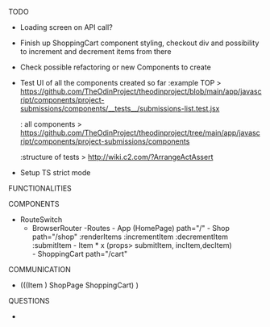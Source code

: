 TODO
<!-- - Functionality to add items to the cart -->
<!-- :if item already in cart, early return  -->
<!-- :show it in the cart button -->
<!-- :prepare ShoppingCart to show the items added -->
<!-- :only show inc/dec buttons if the item is already in the cart array -->
<!-- :item will be found within the array by its name -->
<!-- :item is not being returned by find() method? -->
<!-- :increase/decrease > object in the cartItems will have a new property called amount which will be changed whenever the inc/dec buttons are pressed
    :how to modify cartItems object     -->
<!-- - Remove button appear instead of Add button when item is added -->

<!-- - Conditionally render which button should appear when hover an Item, either the remove button or the add button
    : remove button is always rendered at the beggining because the items are not in the cart :) -->

<!-- - Adjust icon overlap on Items with the title occupying 2 rows -->
<!-- - Header font family "IBM Plex Mono", monospace -->
<!-- - When item is 1 and decrement is clicked, trigger the removeItemFromCart -->

<!-- - Adjust CartButton number expands when more than 2 digits -->

<!-- - Make dropdown menu showing different game lists options(where the different url fetch will appear) -->
<!-- - Setup different fetch url based on the button clicked
 -->
 <!-- :make sure fetch's are being done correctly -->
<!-- - Setup image gallery when clicking an Item image(new component ImageGallery)  -->
<!-- - Image will lower brightness when hovered and one eye icon will appear -->
<!-- :how to pass info from Item to App? -->
<!-- :check if the object passed by CurrentGameInfo is the desired one -->
<!-- :make the rest of the screen brightness lower -->
<!-- :make the rest of the screen unclickable -->
<!-- :if the rest of the screen is clicked, close the modal -->
<!-- :if the cross button is clicked, close the modal -->
<!-- :make a slider on fullscreen within the modal -->
<!-- :show some info right below like game platforms, egb ratings etc.. -->
<!-- :make the sliders move automatically or let the user move them with the arrows -->
<!-- :https://github.com/Vikms95/_playground/tree/master/image-slider -->

<!-- - Show which games you are showing next to the list icon -->

<!-- - Check API to search for specific games
https://codeburst.io/make-a-video-game-search-app-with-rawg-api-react-router-fetch-and-hooks-6b76e2bf83a2
  :managed to get it working, needs styling -->

- Loading screen on API call?

- Finish up ShoppingCart component styling, checkout div and possibility to increment and decrement items from there

- Check possible refactoring or new Components to create

- Test UI of all the components created so far
  :example TOP > https://github.com/TheOdinProject/theodinproject/blob/main/app/javascript/components/project-submissions/components/__tests__/submissions-list.test.jsx
  
  : all components > https://github.com/TheOdinProject/theodinproject/tree/main/app/javascript/components/project-submissions/components

  :structure of tests > http://wiki.c2.com/?ArrangeActAssert

- Setup TS strict mode

FUNCTIONALITIES
<!-- - A HomePage where you can click the "Shop" button to get into the Shop -->
<!-- s -->

<!-- - Both HomePage and Shop will be accessible from the Header component (use nav)  -->
<!-- 
- ShoppingCart will be accesible via a sticky element, and will show the amount of items in the cart -->

<!-- - Item components will have a increment and decrement button which will determine how many of the Item do you want to add to the ShoppingCart when the buy button is clicked
    :will have a title, number of products to submit and an "Add to Cart" button
    :amount will be stored within each Item as state and passed as argument to the onClick handler. The onClick function will be passed as props to each Item component. That function will have access to the ShoppingCart component.(?) -->


COMPONENTS
- RouteSwitch
    - BrowserRouter
        -Routes
            - App (HomePage) path="/"
            - Shop            path="/shop"
                :renderItems
                :incrementItem
                :decrementItem
                :submitItem
                - Item * x (props> submitItem, incItem,decItem)    
            - ShoppingCart    path="/cart"
                

COMMUNICATION

- (((Item ) ShopPage ShoppingCart) ) 

QUESTIONS
<!-- - How do I pass each item to the cart? -->
<!-- :function will be declared in Shop -->
- 
<!-- - How do I pass in the value of the amount of each Item to the cart? -->
